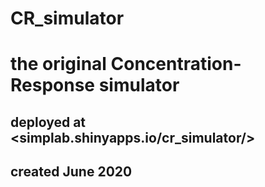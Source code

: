 # CR_simulator

# the original Concentration-Response simulator

## deployed at <simplab.shinyapps.io/cr_simulator/>
## created June 2020
